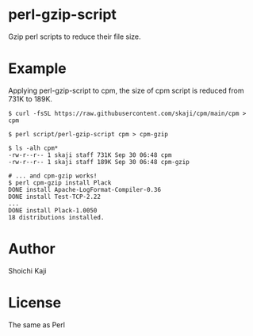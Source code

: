 # perl-gzip-script

Gzip perl scripts to reduce their file size.

# Example

Applying perl-gzip-script to cpm,
the size of cpm script is reduced from 731K to 189K.

```console
$ curl -fsSL https://raw.githubusercontent.com/skaji/cpm/main/cpm > cpm

$ perl script/perl-gzip-script cpm > cpm-gzip

$ ls -alh cpm*
-rw-r--r-- 1 skaji staff 731K Sep 30 06:48 cpm
-rw-r--r-- 1 skaji staff 189K Sep 30 06:48 cpm-gzip

# ... and cpm-gzip works!
$ perl cpm-gzip install Plack
DONE install Apache-LogFormat-Compiler-0.36
DONE install Test-TCP-2.22
...
DONE install Plack-1.0050
18 distributions installed.
```

# Author

Shoichi Kaji

# License

The same as Perl
